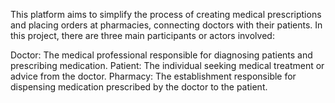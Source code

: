 This platform aims to simplify the process of creating medical prescriptions and placing orders at pharmacies, connecting doctors with their patients. 
In this project, there are three main participants or actors involved:

Doctor: The medical professional responsible for diagnosing patients and prescribing medication.
Patient: The individual seeking medical treatment or advice from the doctor.
Pharmacy: The establishment responsible for dispensing medication prescribed by the doctor to the patient.
